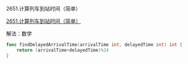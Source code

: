 2651.计算列车到站时间（简单）

[2651.计算列车到站时间（简单）](https://leetcode.cn/problems/calculate-delayed-arrival-time/)



解法：数学



```go
func findDelayedArrivalTime(arrivalTime int, delayedTime int) int {
	return (arrivalTime+delayedTime)%24
}

```


